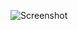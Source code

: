 ![Screenshot](https://raw.githubusercontent.com/Cryakl/Ultimate-RAT-Collection/refs/heads/main/NjRat/njRAT%20v0.6.4/Screenshot.png)
